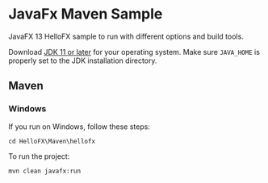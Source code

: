 # JavaFx Maven Sample

JavaFX 13 HelloFX sample to run with different options and build tools.

Download [JDK 11 or later](http://jdk.java.net/) for your operating system.
Make sure `JAVA_HOME` is properly set to the JDK installation directory. 

## Maven

### Windows

If you run on Windows, follow these steps:

    cd HelloFX\Maven\hellofx

To run the project:
    
    mvn clean javafx:run
